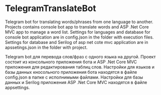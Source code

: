 # TelegramTranslateBot
Telegram bot for translating words/phrases from one language to another. Projects contains console bot app to translate words and ASP .Net Core MVC app to manage a word list.
Settings for languages and database for console bot application are in config.json in the folder with execution files.
Settings for database and Serilog of asp net cote mvc application are in apssetings.json in the folder with project.

Telegram bot для перевода слов/фраз с одного языка на другой. Проект состоит из консольного приложения бота и ASP .Net Core MVC приложения для редактирования таблиц слов. 
Настройки для языков и базы данных кносольного приложения бота находятся в файле config.json в папке с исполнимыми файлами.
Настройки для базы данных и Serilog приложения ASP .Net Core MVC находятся в файле appsettings.
